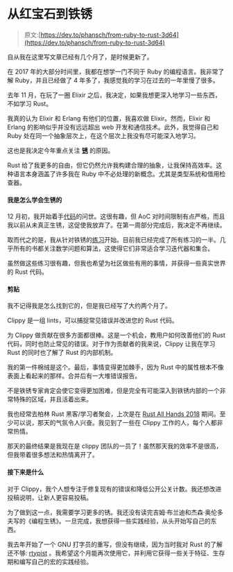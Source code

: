 # 从红宝石到铁锈

> 原文:[https://dev.to/phansch/from-ruby-to-rust-3d64](https://dev.to/phansch/from-ruby-to-rust-3d64)

自从我在这里写文章已经有几个月了，是时候更新了。

在 2017 年的大部分时间里，我都在想学一门不同于 Ruby 的编程语言。我非常了解 Ruby，并且已经做了 4 年多了，我感觉我的学习在过去的一年里慢了很多。

去年 11 月，在玩了一圈 Elixir 之后，我决定，如果我想更深入地学习一些东西，不如学习 Rust。

我真的认为 Elixir 和 Erlang 有他们的位置，我喜欢做 Elixir。然而，Elixir 和 Erlang 的影响似乎并没有远远超出 web 开发和通信技术。此外，我觉得自己和 Ruby 处在同一个抽象层次上，在这个层次上我没有尽可能深入地学习。

这也是我决定今年重点关注 [**锈**](https://rust-lang.org) 的原因。

Rust 给了我更多的自由，但它仍然允许我构建合理的抽象，让我保持高效率。这种语言本身涵盖了许多我在 Ruby 中不必处理的新概念。尤其是类型系统和借用检查器。

#### 我是怎么学会生锈的

12 月初，我开始着手[代码](https://github.com/phansch/aoc)的问世。这很有趣，但 AoC 对时间限制有点严格，而且我以前从未真正生锈，这促使我放弃了。在第一周部分完成后，我决定不再继续。

取而代之的是，我从针对铁锈的[练习](http://exercism.io/languages/rust/exercises)开始。目前我已经完成了所有练习的一半。几乎所有的书都关注数学问题和算法，这使得它们非常适合学习迭代器和集合。

虽然做这些练习很有趣，但我也希望为社区做些有用的事情，并获得一些真实世界的 Rust 代码。

#### 剪贴

我不记得我是怎么找到它的，但是我已经写了大约两个月了。

Clippy 是一组 lints，可以捕捉常见错误并改进您的 Rust 代码。

为 Clippy 做贡献在很多方面都很棒。这是一个机会，教用户如何改善他们的 Rust 代码，同时也防止常见的错误。对于作为贡献者的我来说，Clippy 让我在学习 Rust 的同时也了解了 Rust 的内部机制。

我的第一件棉绒是这个。最后，事情变得更加棘手，因为 Rust 中的属性根本不像表面上看起来的那样。合并后有一大堆错误报告。

不是铁锈专家肯定会使它变得更加困难，但是完全有可能深入到铁锈内部的一个非常特殊的区域，并且活着出来。

我也经常去柏林 Rust 黑客/学习者聚会，上次是在 [Rust All Hands 2018](https://blog.rust-lang.org/2018/04/06/all-hands.html) 期间。至少可以说，那天的气氛令人兴奋。我见到了一些在 Clippy 工作的人，每个人都非常热情。

那天的最终结果是我现在是 clippy 团队的一员了！虽然那天我的效率不是很高，但我带着很多想法和热情离开了。

#### 接下来是什么

对于 Clippy，我个人想专注于修复现有的错误和降低公开公关计数。我还想改进投稿说明，让新人更容易投稿。

为了做到这一点，我需要学习更多的锈。我还没有读完吉姆·布兰迪和杰森·奥伦多夫写的《编程生锈》。一旦完成，我想获得一些实践经验，从头开始写自己的东西。

我去年开始了一个 GNU 打字员的重写，但没有继续，因为当时我对 Rust 的了解还不够: [rtypist](https://github.com/phansch/rtypist) 。我希望这个月能再次使用它，并利用它获得一些关于特征、生存期和编写自己的宏的实践经验。